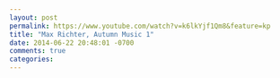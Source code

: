 ```yaml
---
layout: post
permalink: https://www.youtube.com/watch?v=k6lkYjf1Qm8&feature=kp
title: "Max Richter, Autumn Music 1"
date: 2014-06-22 20:48:01 -0700
comments: true
categories: 
---
```

